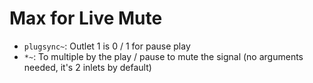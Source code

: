 # Max for Live Mute

- `plugsync~`: Outlet 1 is 0 / 1 for pause play
- `*~`: To multiple by the play / pause to mute the signal (no arguments needed, it's 2 inlets by default)
